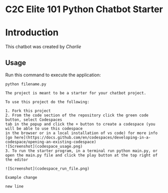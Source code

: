 # C2C Elite 101 Python Chatbot Starter

# Introduction

This chatbot was created by *Charlie*

## Usage

Run this command to execute the application:

`python filename.py`

```
The project is meant to be a starter for your chatbot project.

To use this project do the following:

1. Fork this project
2. From the code section of the repository click the green code button, select Codespaces
tab in the popup and click the + button to create a codespace (you will be able to use this codespace
in the browser or in a local installation of vs code) for more info [go here](https://docs.github.com/en/codespaces/developing-in-a-codespace/opening-an-existing-codespace)
![Screenshot](codespace_usage.png)
3. To run the starter program, in a terminal run python main.py, or open the main.py file and click the play button at the top right of the editor

![Screenshot](codespace_run_file.png)

Example change

new line
